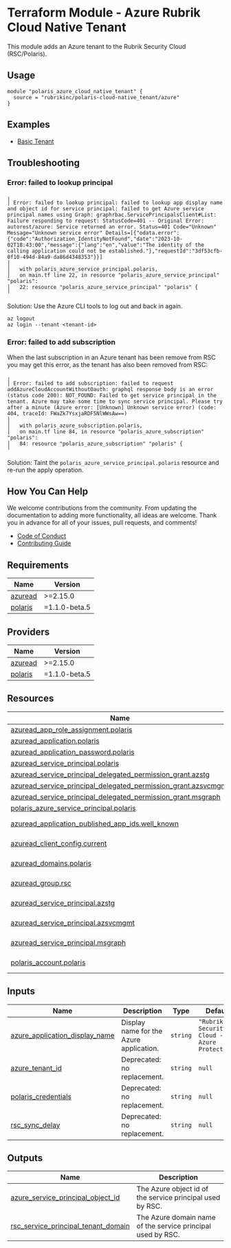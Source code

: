 # Terraform Module - Azure Rubrik Cloud Native Tenant
This module adds an Azure tenant to the Rubrik Security Cloud (RSC/Polaris).

## Usage
```hcl
module "polaris_azure_cloud_native_tenant" {
  source = "rubrikinc/polaris-cloud-native_tenant/azure"
}
```

## Examples
- [Basic Tenant](https://github.com/rubrikinc/terraform-azure-polaris-cloud-native_tenant/tree/master/examples/basic)

## Troubleshooting

### Error: failed to lookup principal
```
╷
│ Error: failed to lookup principal: failed to lookup app display name and object id for service principal: failed to get Azure service principal names using Graph: graphrbac.ServicePrincipalsClient#List: Failure responding to request: StatusCode=401 -- Original Error: autorest/azure: Service returned an error. Status=401 Code="Unknown" Message="Unknown service error" Details=[{"odata.error":{"code":"Authorization_IdentityNotFound","date":"2023-10-02T18:43:00","message":{"lang":"en","value":"The identity of the calling application could not be established."},"requestId":"3df53cfb-0f10-494d-84a9-da86d4348353"}}]
│ 
│   with polaris_azure_service_principal.polaris,
│   on main.tf line 22, in resource "polaris_azure_service_principal" "polaris":
│   22: resource "polaris_azure_service_principal" "polaris" {
╵
```
Solution: Use the Azure CLI tools to log out and back in again.
```
az logout
az login --tenant <tenant-id>
```

### Error: failed to add subscription
When the last subscription in an Azure tenant has been remove from RSC you may get this error, as the tenant has also
been removed from RSC:
```
╷
│ Error: failed to add subscription: failed to request addAzureCloudAccountWithoutOauth: graphql response body is an error (status code 200): NOT_FOUND: Failed to get service principal in the tenant. Azure may take some time to sync service principal. Please try after a minute (Azure error: [Unknown] Unknown service error) (code: 404, traceId: FWaZk7YsxjaRDF5NlWWsAw==)
│ 
│   with polaris_azure_subscription.polaris,
│   on main.tf line 84, in resource "polaris_azure_subscription" "polaris":
│   84: resource "polaris_azure_subscription" "polaris" { 
╵
```
Solution: Taint the `polaris_azure_service_principal.polaris` resource and re-run the apply operation.

## How You Can Help
We welcome contributions from the community. From updating the documentation to adding more functionality, all ideas are
welcome. Thank you in advance for all of your issues, pull requests, and comments!
- [Code of Conduct](CODE_OF_CONDUCT.md)
- [Contributing Guide](CONTRIBUTING.md)

<!-- BEGIN_TF_DOCS -->
## Requirements

| Name | Version |
|------|---------|
| <a name="requirement_azuread"></a> [azuread](#requirement\_azuread) | >=2.15.0 |
| <a name="requirement_polaris"></a> [polaris](#requirement\_polaris) | =1.1.0-beta.5 |

## Providers

| Name | Version |
|------|---------|
| <a name="provider_azuread"></a> [azuread](#provider\_azuread) | >=2.15.0 |
| <a name="provider_polaris"></a> [polaris](#provider\_polaris) | =1.1.0-beta.5 |

## Resources

| Name | Type |
|------|------|
| [azuread_app_role_assignment.polaris](https://registry.terraform.io/providers/hashicorp/azuread/latest/docs/resources/app_role_assignment) | resource |
| [azuread_application.polaris](https://registry.terraform.io/providers/hashicorp/azuread/latest/docs/resources/application) | resource |
| [azuread_application_password.polaris](https://registry.terraform.io/providers/hashicorp/azuread/latest/docs/resources/application_password) | resource |
| [azuread_service_principal.polaris](https://registry.terraform.io/providers/hashicorp/azuread/latest/docs/resources/service_principal) | resource |
| [azuread_service_principal_delegated_permission_grant.azstg](https://registry.terraform.io/providers/hashicorp/azuread/latest/docs/resources/service_principal_delegated_permission_grant) | resource |
| [azuread_service_principal_delegated_permission_grant.azsvcmgmt](https://registry.terraform.io/providers/hashicorp/azuread/latest/docs/resources/service_principal_delegated_permission_grant) | resource |
| [azuread_service_principal_delegated_permission_grant.msgraph](https://registry.terraform.io/providers/hashicorp/azuread/latest/docs/resources/service_principal_delegated_permission_grant) | resource |
| [polaris_azure_service_principal.polaris](https://registry.terraform.io/providers/rubrikinc/polaris/1.1.0-beta.5/docs/resources/azure_service_principal) | resource |
| [azuread_application_published_app_ids.well_known](https://registry.terraform.io/providers/hashicorp/azuread/latest/docs/data-sources/application_published_app_ids) | data source |
| [azuread_client_config.current](https://registry.terraform.io/providers/hashicorp/azuread/latest/docs/data-sources/client_config) | data source |
| [azuread_domains.polaris](https://registry.terraform.io/providers/hashicorp/azuread/latest/docs/data-sources/domains) | data source |
| [azuread_group.rsc](https://registry.terraform.io/providers/hashicorp/azuread/latest/docs/data-sources/group) | data source |
| [azuread_service_principal.azstg](https://registry.terraform.io/providers/hashicorp/azuread/latest/docs/data-sources/service_principal) | data source |
| [azuread_service_principal.azsvcmgmt](https://registry.terraform.io/providers/hashicorp/azuread/latest/docs/data-sources/service_principal) | data source |
| [azuread_service_principal.msgraph](https://registry.terraform.io/providers/hashicorp/azuread/latest/docs/data-sources/service_principal) | data source |
| [polaris_account.polaris](https://registry.terraform.io/providers/rubrikinc/polaris/1.1.0-beta.5/docs/data-sources/account) | data source |

## Inputs

| Name | Description | Type | Default | Required |
|------|-------------|------|---------|:--------:|
| <a name="input_azure_application_display_name"></a> [azure\_application\_display\_name](#input\_azure\_application\_display\_name) | Display name for the Azure application. | `string` | `"Rubrik Security Cloud - Azure Protection"` | no |
| <a name="input_azure_tenant_id"></a> [azure\_tenant\_id](#input\_azure\_tenant\_id) | Deprecated: no replacement. | `string` | `null` | no |
| <a name="input_polaris_credentials"></a> [polaris\_credentials](#input\_polaris\_credentials) | Deprecated: no replacement. | `string` | `null` | no |
| <a name="input_rsc_sync_delay"></a> [rsc\_sync\_delay](#input\_rsc\_sync\_delay) | Deprecated: no replacement. | `string` | `null` | no |

## Outputs

| Name | Description |
|------|-------------|
| <a name="output_azure_service_principal_object_id"></a> [azure\_service\_principal\_object\_id](#output\_azure\_service\_principal\_object\_id) | The Azure object id of the service principal used by RSC. |
| <a name="output_rsc_service_principal_tenant_domain"></a> [rsc\_service\_principal\_tenant\_domain](#output\_rsc\_service\_principal\_tenant\_domain) | The Azure domain name of the service principal used by RSC. |
<!-- END_TF_DOCS -->
